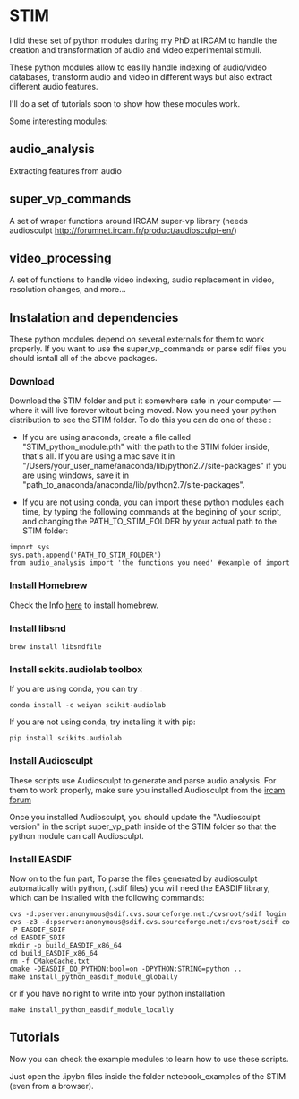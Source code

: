 # STIM

I did these set of python modules during my PhD at IRCAM to handle the creation and transformation of audio and video experimental stimuli.

These python modules allow to easilly handle indexing of audio/video databases, transform audio and video in different ways but also extract different audio features.

I'll do a set of tutorials soon to show how these modules work.

Some interesting modules:

## audio_analysis ##
Extracting features from audio

## super_vp_commands ##
A set of wraper functions around IRCAM super-vp library (needs audiosculpt http://forumnet.ircam.fr/product/audiosculpt-en/)

## video_processing ##
A set of functions to handle video indexing, audio replacement in video, resolution changes, and more...

## Instalation and dependencies ##
These python modules depend on several externals for them to work properly. If you want to use the super_vp_commands or parse sdif files you should isntall all of the above packages.


### Download ###
Download the STIM folder and put it somewhere safe in your computer — where it will live forever witout being moved. 
Now you need your python distribution to see the STIM folder. To do this you can do one of these :
* If you are using anaconda, create a file called "STIM_python_module.pth" with the path to the STIM folder inside, that's all. If you are using a mac save it in "/Users/your_user_name/anaconda/lib/python2.7/site-packages" if you are using windows, save it in "path_to_anaconda/anaconda/lib/python2.7/site-packages".

* If you are not using conda, you can import these python modules each time, by typing the following commands at the begining of your script, and changing the PATH_TO_STIM_FOLDER by your actual path to the STIM folder: 
```
import sys
sys.path.append('PATH_TO_STIM_FOLDER')
from audio_analysis import 'the functions you need' #example of import
```

### Install Homebrew ### 
Check the Info [here](https://brew.sh/) to install homebrew.

###  Install libsnd ### 
```
brew install libsndfile
```

###  Install sckits.audiolab toolbox ### 
If you are using conda, you can try :
```
conda install -c weiyan scikit-audiolab
```

If you are not using conda, try installing it with pip:
```
pip install scikits.audiolab
```

###  Install Audiosculpt ### 
These scripts use Audiosculpt to generate and parse audio analysis. 
For them to work properly, make sure you installed Audiosculpt from the [ircam forum](http://forumnet.ircam.fr/)

Once you installed Audiosculpt, you should update the "Audiosculpt version" in the script super_vp_path inside of the STIM folder so that the python module can call Audiosculpt.


###  Install EASDIF ### 
Now on to the fun part,
To parse the files generated by audiosculpt automatically with python, (.sdif files) you will need the EASDIF library, which can be installed with the following commands:

```
cvs -d:pserver:anonymous@sdif.cvs.sourceforge.net:/cvsroot/sdif login 
cvs -z3 -d:pserver:anonymous@sdif.cvs.sourceforge.net:/cvsroot/sdif co -P EASDIF_SDIF
cd EASDIF_SDIF
mkdir -p build_EASDIF_x86_64
cd build_EASDIF_x86_64
rm -f CMakeCache.txt
cmake -DEASDIF_DO_PYTHON:bool=on -DPYTHON:STRING=python ..
make install_python_easdif_module_globally
```
or if you have no right to write into your python installation
```
make install_python_easdif_module_locally
```

## Tutorials ##
Now you can check the example modules to learn how to use these scripts.

Just open the .ipybn files inside the folder notebook_examples of the STIM (even from a browser).
